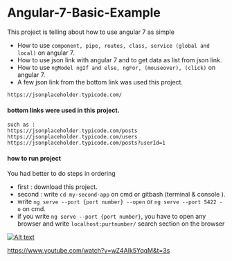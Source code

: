 # Angular-7-Basic-Example
This project is telling about how to use angular 7 as simple
- How to use `component, pipe, routes, class, service (global and local)` on angular 7.
- How to use json link with angular 7 and to get data as list from json link.
- How to use `ngModel ngIf and else, ngFor, (mouseover), (click)` on angular 7.
- A few json link from the bottom link was used this project.
``` 
https://jsonplaceholder.typicode.com/
``` 
#### bottom links were used in this project.
``` 
such as : 
https://jsonplaceholder.typicode.com/posts
https://jsonplaceholder.typicode.com/users
https://jsonplaceholder.typicode.com/posts?userId=1
``` 
#### how to run project
You had better to do steps in ordering
- first : download this project.
- second : write `cd my-second-app` on cmd or gitbash (terminal & console ).
- write `ng serve --port {port number} --open` or `ng serve --port 5422 -o` on cmd.
- if you write `ng serve --port {port number}`, you have to open any browser and write `localhost:purtnumber/` search section on the browser

[![Alt text](https://i.ytimg.com/vi/wZ4AIk5YqqM/hqdefault.jpg?sqp=-oaymwEjCNACELwBSFryq4qpAxUIARUAAAAAGAElAADIQj0AgKJDeAE=&rs=AOn4CLC4jTb3UCkmUxECXlMXUJIZ5blX4w)](https://www.youtube.com/watch?v=wZ4AIk5YqqM&t=3s)


https://www.youtube.com/watch?v=wZ4AIk5YqqM&t=3s
